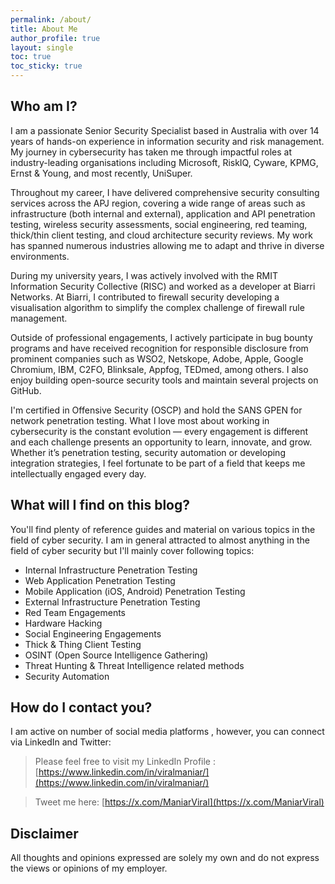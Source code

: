```yaml
---
permalink: /about/
title: About Me
author_profile: true
layout: single
toc: true
toc_sticky: true
---
```


## Who am I?

I am a passionate Senior Security Specialist based in Australia with over 14 years of hands-on experience in information security and risk management. My journey in cybersecurity has taken me through impactful roles at industry-leading organisations including Microsoft, RiskIQ, Cyware, KPMG, Ernst & Young, and most recently, UniSuper.

Throughout my career, I have delivered comprehensive security consulting services across the APJ region, covering a wide range of areas such as infrastructure (both internal and external), application and API penetration testing, wireless security assessments, social engineering, red teaming, thick/thin client testing, and cloud architecture security reviews. My work has spanned numerous industries allowing me to adapt and thrive in diverse environments.

During my university years, I was actively involved with the RMIT Information Security Collective (RISC) and worked as a developer at Biarri Networks. At Biarri, I contributed to firewall security developing a visualisation algorithm to simplify the complex challenge of firewall rule management.

Outside of professional engagements, I actively participate in bug bounty programs and have received recognition for responsible disclosure from prominent companies such as WSO2, Netskope, Adobe, Apple, Google Chromium, IBM, C2FO, Blinksale, Appfog, TEDmed, among others. I also enjoy building open-source security tools and maintain several projects on GitHub.

I'm certified in Offensive Security (OSCP) and hold the SANS GPEN for network penetration testing. What I love most about working in cybersecurity is the constant evolution — every engagement is different and each challenge presents an opportunity to learn, innovate, and grow. Whether it’s penetration testing, security automation or developing integration strategies, I feel fortunate to be part of a field that keeps me intellectually engaged every day.

## What will I find on this blog?

You'll find plenty of reference guides and material on various topics in the field of cyber security. I am in general attracted to almost anything in the field of cyber security but I'll mainly cover following topics:

- Internal Infrastructure Penetration Testing
- Web Application Penetration Testing
- Mobile Application (iOS, Android) Penetration Testing
- External Infrastructure Penetration Testing
- Red Team Engagements
- Hardware Hacking
- Social Engineering Engagements
- Thick & Thing Client Testing
- OSINT (Open Source Intelligence Gathering)
- Threat Hunting & Threat Intelligence related methods
- Security Automation

## How do I contact you?

I am active on number of social media platforms , however, you can connect via LinkedIn and Twitter:

> Please feel free to visit my LinkedIn Profile :
> [https://www.linkedin.com/in/viralmaniar/](https://www.linkedin.com/in/viralmaniar/)

> Tweet me here:
> [https://x.com/ManiarViral](https://x.com/ManiarViral)

## Disclaimer

All thoughts and opinions expressed are solely my own and do not express the views or opinions of my employer.



